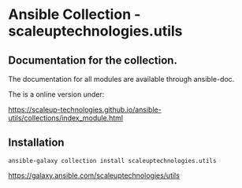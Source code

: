 # Ansible Collection - scaleuptechnologies.utils

## Documentation for the collection.

The documentation for all modules are available through ansible-doc.

The is a online version under:

https://scaleup-technologies.github.io/ansible-utils/collections/index_module.html

## Installation

```
ansible-galaxy collection install scaleuptechnologies.utils
```

https://galaxy.ansible.com/scaleuptechnologies/utils